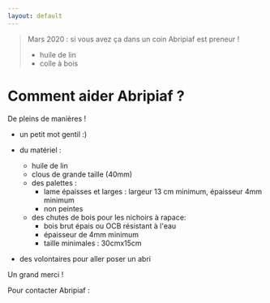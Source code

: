 ```yaml
---
layout: default
---
```


> Mars 2020 : si vous avez ça dans un coin Abripiaf est preneur !
> - huile de lin 
> - colle à bois

# Comment aider Abripiaf ?
De pleins de manières  !

- un petit mot gentil :)

- du matériel :

   - huile de lin
   - clous de grande taille (40mm)
   - des palettes : 
      - lame épaisses et larges :  largeur 13 cm minimum, épaisseur 4mm minimum
      - non peintes
   - des chutes de bois pour les nichoirs à rapace:
      - bois brut épais ou OCB résistant à l'eau
      - épaisseur de 4mm minimum 
      - taille minimales : 30cmx15cm
      
- des volontaires pour aller poser un abri
 
Un grand merci !


Pour contacter Abripiaf : 
